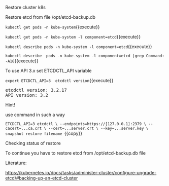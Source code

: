 Restore cluster k8s

Restore etcd from file /opt/etcd-backup.db


`kubectl get pods -n kube-system`{{execute}}

`kubectl get pods -n kube-system -l component=etcd`{{execute}}

`kubectl describe pods -n kube-system -l component=etcd`{{execute}}

`kubectl describe  pods -n kube-system -l component=etcd |grep Command: -A18`{{execute}}


</pre>

To use API 3.x set ETCDCTL_API variable

`export ETCDCTL_API=3 
etcdctl version`{{execute}}
<pre>
etcdctl version: 3.2.17
API version: 3.2
</pre>


Hint!

use command in such a way

`ETCDCTL_API=3 etcdctl \
  --endpoints=https://[127.0.0.1]:2379 \
  --cacert=...ca.crt \
  --cert=...server.crt \
  --key=...server.key \
  snapshot restore filename
  `{{copy}}

Checking status of restore


To continue you have to restore etcd from /opt/etcd-backup.db file



Literature:

https://kubernetes.io/docs/tasks/administer-cluster/configure-upgrade-etcd/#backing-up-an-etcd-cluster







